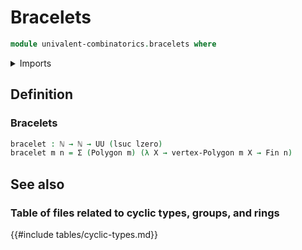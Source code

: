 # Bracelets

```agda
module univalent-combinatorics.bracelets where
```

<details><summary>Imports</summary>

```agda
open import elementary-number-theory.natural-numbers

open import foundation.dependent-pair-types
open import foundation.universe-levels

open import graph-theory.polygons

open import univalent-combinatorics.standard-finite-types
```

</details>

## Definition

### Bracelets

```agda
bracelet : ℕ → ℕ → UU (lsuc lzero)
bracelet m n = Σ (Polygon m) (λ X → vertex-Polygon m X → Fin n)
```

## See also

### Table of files related to cyclic types, groups, and rings

{{#include tables/cyclic-types.md}}
